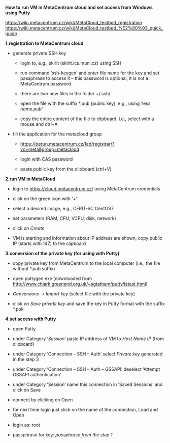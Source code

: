****How to run VM in MetaCentrum cloud and set access from Windows using Putty****

<https://wiki.metacentrum.cz/wiki/MetaCloud_testbed_registration>
<https://wiki.metacentrum.cz/wiki/MetaCloud_testbed_%E2%80%93_quick_guide>

**1.registration to MetaCentrum cloud**

-   generate private SSH key

    -   login to, e.g., skirit (skirit.ics.muni.cz) using SSH

    -   run command ‘ssh-keygen’ and enter file name for the key and set
        passphrase to access it – this password is optional, it is not a
        MetaCentrum password

    -   there are two new files in the folder \~/.ssh/

    -   open the file with the suffix \*.pub (public key), e.g., using ‘less
        *name.pub*’

    -   copy the entire content of the file to clipboard, i.e., select with a
        mouse and ctrl+A

-   fill the application for the metacloud group

    -   <https://perun.metacentrum.cz/fed/registrar/?vo=meta&group=metacloud>

    -   login with CAS password

    -   paste public key from the clipboard (ctrl+V)

**2.run VM in MetaCloud**

-   login to <https://cloud.metacentrum.cz/> using MetaCentrum credentials

-   click on the green icon with ‘+’

-   select a desired image, e.g., CERIT-SC CentOS7

-   set parameters (RAM, CPU, VCPU, disk, network)

-   click on *Create*

-   VM is starting and information about IP address are shown, copy public IP
    (starts with 147) to the clipboard

**3.conversion of the private key (for using with Putty)**

-   copy private key from MetaCentrum to the local computer (i.e., the file
    without \*.pub suffix)

-   open puttygen.exe (downloaded from
    <http://www.chiark.greenend.org.uk/~sgtatham/putty/latest.html>)

-   *Conversions* -\> *Import key* (select file with the private key)

-   click on *Save private key* and save the key in Putty format with the suffix
    \*.ppk

**4.set access with Putty**

-   open Putty

-   under Category ‘*Session*’ paste IP address of VM to *Host Name IP* (from
    clipboard)

-   under Category ‘Connection – SSH – Auth’ select *Private key* generated in
    the step 3

-   under Category ‘Connection – SSH – Auth – GSSAPI’ deselect ‘Attempt GSSAPI
    authentication’

-   under Category ‘Session’ name this connection in ‘Saved Sessions’ and click
    on Save

-   connect by clicking on Open

-   for next time login just click on the name of the connection, Load and Open

-   login as: root

-   passphrase for key: *passphrase from the step 1*
